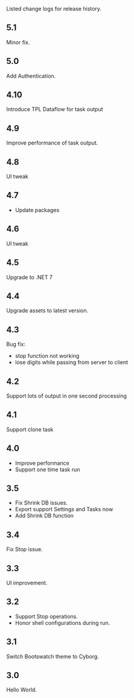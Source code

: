 Listed change logs for release history.

## 5.1

Minor fix.

## 5.0

Add Authentication.

## 4.10

Introduce TPL Dataflow for task output

## 4.9

Improve performance of task output.

## 4.8

UI tweak

## 4.7

- Update packages

## 4.6

UI tweak

## 4.5

Upgrade to .NET 7

## 4.4

Upgrade assets to latest version.

## 4.3

Bug fix: 

- stop function not working
- lose digits while passing from server to client

## 4.2

Support lots of output in one second processing

## 4.1

Support clone task

## 4.0

- Improve performance
- Support one time task run

## 3.5

- Fix Shrink DB issues.
- Export support Settings and Tasks now
- Add Shrink DB function

## 3.4

Fix Stop issue.

## 3.3

UI improvement.

## 3.2

- Support Stop operations.
- Honor shell configurations during run.

## 3.1

Switch Bootswatch theme to Cyborg. 

## 3.0

Hello World.